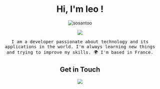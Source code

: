 <h1 align="center">Hi, I'm leo !</h1>
<p align="center">
  <img src="https://komarev.com/ghpvc/?username=sosantoo&label=Profile%20views&color=16c313&style=flat" alt="sosantoo"/>
</p>
<p align="center">
  <img src="https://github-readme-stats.vercel.app/api?username=Sosantoo&show_icons=true&hide_border=true&theme=radical" />
  </p>
  <p align="center">
  <samp>
  I am a developer passionate about technology and its applications in the world. I'm always learning new things and trying to improve my skills.
  🌍  I'm based in France.
  </samp>
<h2 align="center">Get in Touch</h2>
<p align="center">
  <a href="https://mywebsite.com"><img src="https://img.shields.io/badge/-incomingwebsite.com-3423A6?style=flat-square&logo=Google-Chrome&logoColor=white"/></a>

